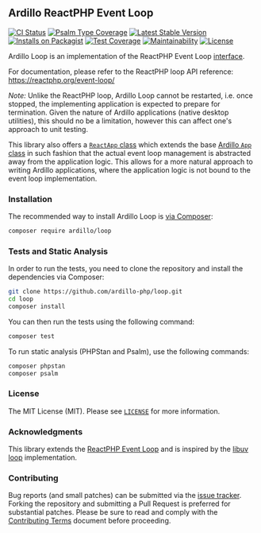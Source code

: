 ## Ardillo ReactPHP Event Loop

[![CI Status](https://github.com/ardillo-php/loop/workflows/CI/badge.svg)](https://github.com/ardillo-php/loop/actions/workflows/ci.yaml)
[![Psalm Type Coverage](https://shepherd.dev/github/ardillo-php/loop/coverage.svg)](https://shepherd.dev/github/ardillo-php/loop)
[![Latest Stable Version](https://poser.pugx.org/ardillo/loop/v/stable.png)](https://packagist.org/packages/ardillo/loop)
[![Installs on Packagist](https://img.shields.io/packagist/dt/ardillo/loop?color=blue&label=Installs%20on%20Packagist)](https://packagist.org/packages/ardillo/loop)
[![Test Coverage](https://api.codeclimate.com/v1/badges/e53a5afe5367ce230546/test_coverage)](https://codeclimate.com/github/ardillo-php/loop/test_coverage)
[![Maintainability](https://api.codeclimate.com/v1/badges/e53a5afe5367ce230546/maintainability)](https://codeclimate.com/github/ardillo-php/loop/maintainability)
[![License](https://img.shields.io/badge/license-MIT-blue)](LICENSE)

Ardillo Loop is an implementation of the ReactPHP Event Loop [interface](https://github.com/reactphp/event-loop).

For documentation, please refer to the ReactPHP loop API reference: https://reactphp.org/event-loop/

_Note:_ Unlike the ReactPHP loop, Ardillo Loop cannot be restarted, i.e. once stopped, the implementing application is expected to prepare for termination. Given the nature of Ardillo applications (native desktop utilities), this should no be a limitation, however this can affect one's approach to unit testing.

This library also offers a [`ReactApp` class](src/ReactApp.php) which extends the base [Ardillo `App` class](https://ardillo.dev/docs/0.1.x/classes/app/) in such fashion that the actual event loop management is abstracted away from the application logic. This allows for a more natural approach to writing Ardillo applications, where the application logic is not bound to the event loop implementation.

### Installation

The recommended way to install Ardillo Loop is [via Composer](https://getcomposer.org/):

```sh
composer require ardillo/loop
```

### Tests and Static Analysis

In order to run the tests, you need to clone the repository and install the dependencies via Composer:

```sh
git clone https://github.com/ardillo-php/loop.git
cd loop
composer install
```

You can then run the tests using the following command:

```sh
composer test
```

To run static analysis (PHPStan and Psalm), use the following commands:

```sh
composer phpstan
composer psalm
```

### License

The MIT License (MIT). Please see [`LICENSE`](LICENSE) for more information.

### Acknowledgments

This library extends the [ReactPHP Event Loop](https://github.com/reactphp/event-loop) and is inspired by the [libuv loop](https://github.com/reactphp/event-loop/blob/1.x/src/ExtUvLoop.php) implementation.

### Contributing

Bug reports (and small patches) can be submitted via the [issue tracker](https://github.com/ardillo-php/loop/issues). Forking the repository and submitting a Pull Request is preferred for substantial patches. Please be sure to read and comply with the [Contributing Terms](CONTRIBUTING.md) document before proceeding.
